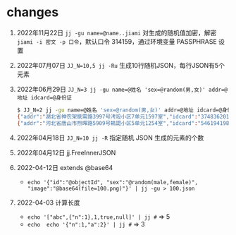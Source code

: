 # changes

1. 2022年11月22日 `jj -gu name=@name..jiami` 对生成的随机值加密，解密 `jiami -i 密文 -p 口令`，默认口令 314159，通过环境变量 PASSPHRASE 设置
2. 2022年07月07日 `JJ_N=10,5 jj -Ru`  生成10行随机JSON，每行JSON有5个元素
3. 2022年06月29日 `JJ_N=3 jj -gu name=@姓名 'sex=@random(男,女)' addr=@地址 idcard=@身份证`

    ```sh
    $ JJ_N=2 jj -gu name=@姓名 'sex=@random(男,女)' addr=@地址 idcard=@身份证
    {"addr":"湖北省神农架毾需路3997号洘竐小区7单元1597室","idcard":"374836201410037710","name":"常醦婏","sex":"男"}
    {"addr":"河北省唐山市煦暺路5909号鴸譅小区5单元1254室","idcard":"54619419831203035X","name":"章漀璹","sex":"女"}
    ```

4. 2022年04月18日 `JJ_N=10 jj -R` 指定随机 JSON 生成的元素的个数
5. 2022年04月12日 jj.FreeInnerJSON
6. 2022-04-12日 extends @base64
    - `echo '{"id":"@objectId", "sex":"@random(male,female)", "image":"@base64(file=100.png)"}' | jj -gu > 100.json`
7. 2022-04-03 计算长度
    - `echo '["abc",{"n":1},1,true,null]' | jj #` => 5
    - `echo  echo '{"n":1,"a":2}' | jj #` => 3

